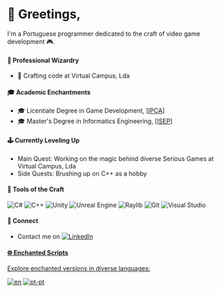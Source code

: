 # 👋 Greetings,

I'm a Portuguese programmer dedicated to the craft of video game development :video_game:.

#### 💼 Professional Wizardry

- 🏢 Crafting code at Virtual Campus, Lda

#### 🎓 Academic Enchantments

- 🎓 Licentiate Degree in Game Development, [<a href="https://est.ipca.pt/en/curso/digital-games-development/">IPCA<a/>]
- 🎓 Master's Degree in Informatics Engineering, [<a href="https://www.isep.ipp.pt/Course/Course/87">ISEP<a/>]

#### 🕹️ Currently Leveling Up

- Main Quest: Working on the magic behind diverse Serious Games at Virtual Campus, Lda
- Side Quests: Brushing up on C++ as a hobby

#### 🎨 Tools of the Craft

![C#](https://img.shields.io/badge/C%23-blue?style=flat&logo=csharp)
![C++](https://img.shields.io/badge/C%2B%2B-blue?style=flat&logo=cplusplus)
![Unity](https://img.shields.io/badge/Unity-blue?style=flat&logo=unity)
![Unreal Engine](https://img.shields.io/badge/Unreal%20Engine-blue?style=flat&logo=unrealengine)
![Raylib](https://img.shields.io/badge/Raylib-blue?style=flat&logo=raylib)
![Git](https://img.shields.io/badge/Git-blue?style=flat&logo=git)
![Visual Studio](https://img.shields.io/badge/Visual%20Studio-blue?style=flat&logo=visualstudio)

#### 🤝 Connect

- Contact me on <a href="https://www.linkedin.com/in/ricardodfcosta/"><img alt="LinkedIn" src="https://img.shields.io/badge/LinkedIn-blue?style=social&logo=linkedin"/> 

#### 🌐 Enchanted Scripts

Explore enchanted versions in diverse languages:

[![en](https://img.shields.io/badge/readme-en-green.svg)](https://github.com/shokapiku/shokapiku/blob/main/README.md)
[![pt-pt](https://img.shields.io/badge/readme-pt--pt-yellow.svg)](https://github.com/shokapiku/shokapiku/blob/main/README.md)

